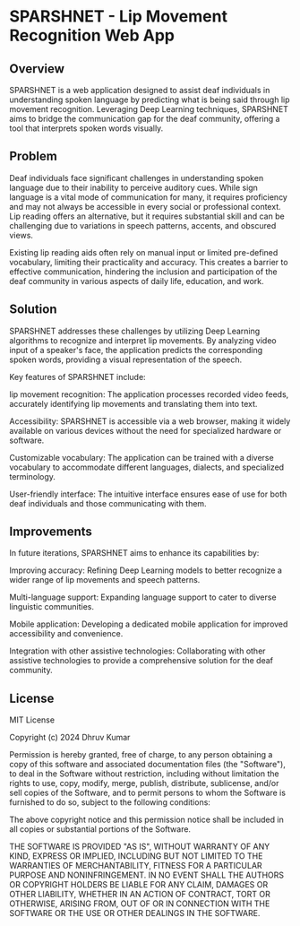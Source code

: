 
# SPARSHNET - Lip Movement Recognition Web App




## Overview
SPARSHNET is a web application designed to assist deaf individuals in understanding spoken language by predicting what is being said through lip movement recognition. Leveraging Deep Learning techniques, SPARSHNET aims to bridge the communication gap for the deaf community, offering a tool that interprets spoken words visually.
## Problem
Deaf individuals face significant challenges in understanding spoken language due to their inability to perceive auditory cues. While sign language is a vital mode of communication for many, it requires proficiency and may not always be accessible in every social or professional context. Lip reading offers an alternative, but it requires substantial skill and can be challenging due to variations in speech patterns, accents, and obscured views.

Existing lip reading aids often rely on manual input or limited pre-defined vocabulary, limiting their practicality and accuracy. This creates a barrier to effective communication, hindering the inclusion and participation of the deaf community in various aspects of daily life, education, and work.
## Solution
SPARSHNET addresses these challenges by utilizing Deep Learning algorithms to recognize and interpret lip movements. By analyzing video input of a speaker's face, the application predicts the corresponding spoken words, providing a visual representation of the speech.

Key features of SPARSHNET include:

lip movement recognition: The application processes  recorded video feeds, accurately identifying lip movements and translating them into text.

Accessibility: SPARSHNET is accessible via a web browser, making it widely available on various devices without the need for specialized hardware or software.

Customizable vocabulary: The application can be trained with a diverse vocabulary to accommodate different languages, dialects, and specialized terminology.

User-friendly interface: The intuitive interface ensures ease of use for both deaf individuals and those communicating with them.
## Improvements
In future iterations, SPARSHNET aims to enhance its capabilities by:

Improving accuracy: Refining Deep Learning models to better recognize a wider range of lip movements and speech patterns.

Multi-language support: Expanding language support to cater to diverse linguistic communities.

Mobile application: Developing a dedicated mobile application for improved accessibility and convenience.

Integration with other assistive technologies: Collaborating with other assistive technologies to provide a comprehensive solution for the deaf community.

## License

MIT License

Copyright (c) 2024 Dhruv Kumar

Permission is hereby granted, free of charge, to any person obtaining a copy
of this software and associated documentation files (the "Software"), to deal
in the Software without restriction, including without limitation the rights
to use, copy, modify, merge, publish, distribute, sublicense, and/or sell
copies of the Software, and to permit persons to whom the Software is
furnished to do so, subject to the following conditions:

The above copyright notice and this permission notice shall be included in all
copies or substantial portions of the Software.

THE SOFTWARE IS PROVIDED "AS IS", WITHOUT WARRANTY OF ANY KIND, EXPRESS OR
IMPLIED, INCLUDING BUT NOT LIMITED TO THE WARRANTIES OF MERCHANTABILITY,
FITNESS FOR A PARTICULAR PURPOSE AND NONINFRINGEMENT. IN NO EVENT SHALL THE
AUTHORS OR COPYRIGHT HOLDERS BE LIABLE FOR ANY CLAIM, DAMAGES OR OTHER
LIABILITY, WHETHER IN AN ACTION OF CONTRACT, TORT OR OTHERWISE, ARISING FROM,
OUT OF OR IN CONNECTION WITH THE SOFTWARE OR THE USE OR OTHER DEALINGS IN THE
SOFTWARE.
